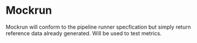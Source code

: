 # Mockrun

Mockrun will conform to the pipeline runner specfication but simply return reference data already generated.
Will be used to test metrics.







